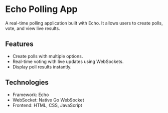 # Echo Polling App

A real-time polling application built with Echo. It allows users to create polls, vote, and view live results.  

## Features
- Create polls with multiple options.  
- Real-time voting with live updates using WebSockets.  
- Display poll results instantly.  

## Technologies
- Framework: Echo  
- WebSocket: Native Go WebSocket  
- Frontend: HTML, CSS, JavaScript  
